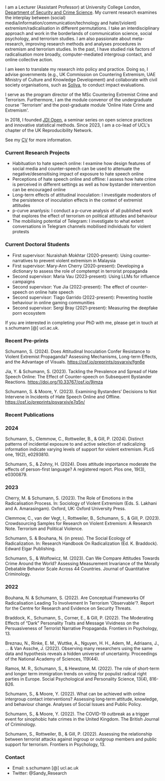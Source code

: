 I am a Lecturer (Assistant Professor) at University College London, [Department of Security and Crime Science](http://www.ucl.ac.uk/jill-dando-institute). My current research examines the interplay between (social) media/information/communication/technology and hate/(violent) extremism/radicalisation in different permutations. I take an interdisciplinary approach and work in the borderlands of communication science, social psychology, and terrorism studies. I am also passionate about meta-research, improving research methods and analyses procedures in extremism and terrorism studies. In the past, I have studied risk factors of radicalisation more broadly, computer-mediated intergroup contact, and online collective action. 

I am keen to translate my research into policy and practice. Doing so, I advise governments (e.g., UK Commission on Countering Extremism, UAE Ministry of Culture and Knowledge Development) and collaborate with civil society organisations, such as [Soliya](https://soliya.net/impact), to conduct impact evaluations.

I serve as the program director of the MSc Countering Extremist Crime and Terrorism. Furthermore, I am the module convenor of the undergraduate course 'Terrorism' and the post-graduate module 'Online Hate Crime and Extremism'. 

In 2018, I founded [JDI Open](jdiopen.github.io), a seminar series on open science practices and innovative statistical methods. Since 2023, I am a co-lead of UCL's chapter of the UK Reproducibility Network.

See my [CV](https://github.com/sandyschumann/sandyschumann.github.io/blob/master/CV%20Sandy%20Schumann%20Oct%202022.pdf) for more information.




### Current Research Projects

* Habituation to hate speech online: I examine how design features of social media and counter-speech can be used to attenuate the negative/desensitising impact of exposure to hate speech online
* Perceptions of hate speech online and offline: I assess how hate crime is perceived in different settings as well as how bystander intervention can be encouraged online
* Long-term effects of attitudinal inoculation: I investigate moderators of the persistence of inoculation effects in the context of extremist attitudes
* p-curve ananlysis: I conduct a p-curve analysis of all published work that explores the effect of terrorism on political attitudes and behaviour
* The mobilising potential of Telegram: I investigate to what extent conversations in Telegram channels mobilised individuals for violent protests


### Current Doctoral Students

* First supervisor: Nuraishah Mokhtar (2020-present): Using counter-narratives to prevent violent extremism in Malaysia
* First supervisor: Mary-Ann Cherry (2020-present): Developing a dictionary to assess the role of comptempt in terrorist propaganda
* Second supervisor: Maria Vau (2023-present): Using LLMs for influence campaigns
* Second supervisor: Yue Jia (2022-present): The effect of counter-speech on online hate speech
* Second supervisor: Tiago Garrido (2022-present): Preventing hostile behaviour in online gaming communities 
* Second supervisor: Sergi Bray (2021-present): Measuring the deepfake porn ecosystem


If you are interested in completing your PhD with me, please get in touch at s.schumann [@] ucl.ac.uk.


### Recent Pre-prints

Schumann, S. (2024). Does Attitudinal Inoculation Confer Resistance to Violent Extremist Propaganda? Assessing Mechanisms, Long-term Effects, and the Advantage of Visuals. https://osf.io/preprints/psyarxiv/fgn6e

Jia, Y. & Schumann, S. (2023). Tackling the Prevalence and Spread of Hate Speech Online: The Effect of Counter-speech on Subsequent Bystander Reactions. https://doi.org/10.33767/osf.io/9jmza

Schumann, S. & Moore, Y. (2023). Examining Bystanders’ Decisions to Not Intervene in Incidents of Hate Speech Online and Offline. https://osf.io/preprints/psyarxiv/e7q5n/ 

### Recent Publications
### 2024

Schumann, S., Clemmow, C., Rottweiler, B., & Gill, P. (2024). Distinct patterns of incidental exposure to and active selection of radicalizing information indicate varying levels of support for violent extremism. PLoS one, 19(2), e0293810.

Schumann, S., & Zohny, H. (2024). Does attitude importance moderate the effects of person-first language? A registered report. Plos one, 19(3), e0300879.

### 2023

Cherry, M. & Schumann, S. (2023). The Role of Emotions in the Radicalisation Process. In: Sociology of Violent Extremism (Eds. S. Lakhani and A. Amarasingam). Oxford, UK: Oxford University Press.

Clemmow, C., van der Vegt, I., Rottweiler, B., Schumann, S., & Gill, P. (2023). Crowdsourcing Samples for Research on Violent Extremism: A Research Note. Terrorism and Political Violence.

Schumann, S. & Bouhana, N. (in press). The Social Ecology of Radicalization. In: Research Handbook On Radicalization (Ed. K. Braddock). Edward Elgar Publishing.

Schumann, S., & Wolfowicz, M. (2023). Can We Compare Attitudes Towards Crime Around the World? Assessing Measurement Invariance of the Morally Debatable Behavior Scale Across 44 Countries. Journal of Quantitative Criminology.

### 2022

Bouhana, N. & Schumann, S. (2022). Are Conceptual Frameworks Of Radicalisation Leading To Involvement In Terrorism 'Observable'?. Report for the Centre for Research and Evidence on Security Threats.

Braddock, K., Schumann, S., Corner, E., & Gill, P. (2022). The Moderating Effects of “Dark” Personality Traits and Message Vividness on the Persuasiveness of Terrorist Narrative Propaganda. Frontiers in Psychology, 13.

Breznau, N., Rinke, E. M., Wuttke, A., Nguyen, H. H., Adem, M., Adriaans, J., ... & Van Assche, J. (2022). Observing many researchers using the same data and hypothesis reveals a hidden universe of uncertainty. Proceedings of the National Academy of Sciences, 119(44).

Ramos, M. R., Schumann, S., & Hewstone, M. (2022). The role of short-term and longer term immigration trends on voting for populist radical right parties in Europe. Social Psychological and Personality Science, 13(4), 816-826.

Schumann, S., & Moore, Y. (2022). What can be achieved with online intergroup contact interventions? Assessing long‐term attitude, knowledge, and behaviour change. Analyses of Social Issues and Public Policy.

Schumann, S., & Moore, Y. (2022). The COVID-19 outbreak as a trigger event for sinophobic hate crimes in the United Kingdom. The British Journal of Criminology.

Schumann, S., Rottweiler, B., & Gill, P. (2022). Assessing the relationship between terrorist attacks against ingroup or outgroup members and public support for terrorism. Frontiers in Psychology, 13.


### Contact
* Email: s.schumann [@] ucl.ac.uk
* Twitter: @Sandy_Research
